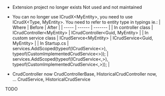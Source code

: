 - Extension project no longer exists
Not used and not maintained

- You can no longer use ICrudX\<MyEntity\>, you need to use ICrudX\<Type, MyEntity\>. You need to refer to entity type in typings ie.:
    | Where | Before | After |
    | ----- | ------ | ------- |
    | In controller class | ICrudController\<MyEntity\> | ICrudController\<Guid, MyEntity\> |
    | In custom service class | ICrudServce\<MyEntity\> | ICrudService\<Guid, MyEntity\> |
    | In Startup.cs | services.AddScoped(typeof(ICrudService\<\>), typeof(CustomImplementedCrudService\<\>)); | services.AddScoped(typeof(ICrudService\<,\>), typeof(CustomImplementedCrudService\<,\>)); |

- CrudController now CrudControllerBase, HistoricalCrudController now, ... CrudService, HistoricalCrudService

TODO